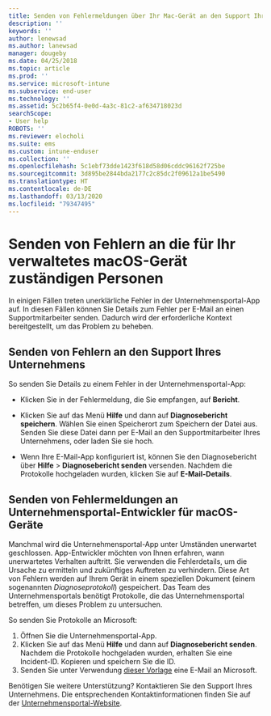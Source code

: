 ```yaml
---
title: Senden von Fehlermeldungen über Ihr Mac-Gerät an den Support Ihres Unternehmens | Microsoft-Dokumentation
description: ''
keywords: ''
author: lenewsad
ms.author: lanewsad
manager: dougeby
ms.date: 04/25/2018
ms.topic: article
ms.prod: ''
ms.service: microsoft-intune
ms.subservice: end-user
ms.technology: ''
ms.assetid: 5c2b65f4-0e0d-4a3c-81c2-af634718023d
searchScope:
- User help
ROBOTS: ''
ms.reviewer: elocholi
ms.suite: ems
ms.custom: intune-enduser
ms.collection: ''
ms.openlocfilehash: 5c1ebf73dde1423f618d58d06cddc96162f725be
ms.sourcegitcommit: 3d895be2844bda2177c2c85dc2f09612a1be5490
ms.translationtype: HT
ms.contentlocale: de-DE
ms.lasthandoff: 03/13/2020
ms.locfileid: "79347495"
---
```

# <a name="submit-errors-to-the-right-people-for-your-managed-macos-device"></a>Senden von Fehlern an die für Ihr verwaltetes macOS-Gerät zuständigen Personen

In einigen Fällen treten unerklärliche Fehler in der Unternehmensportal-App auf. In diesen Fällen können Sie Details zum Fehler per E-Mail an einen Supportmitarbeiter senden. Dadurch wird der erforderliche Kontext bereitgestellt, um das Problem zu beheben.

## <a name="send-errors-to-your-company-support"></a>Senden von Fehlern an den Support Ihres Unternehmens

So senden Sie Details zu einem Fehler in der Unternehmensportal-App:

- Klicken Sie in der Fehlermeldung, die Sie empfangen, auf **Bericht**.

- Klicken Sie auf das Menü **Hilfe** und dann auf **Diagnosebericht speichern**. Wählen Sie einen Speicherort zum Speichern der Datei aus. Senden Sie diese Datei dann per E-Mail an den Supportmitarbeiter Ihres Unternehmens, oder laden Sie sie hoch.

- Wenn Ihre E-Mail-App konfiguriert ist, können Sie den Diagnosebericht über **Hilfe** > **Diagnosebericht senden** versenden. Nachdem die Protokolle hochgeladen wurden, klicken Sie auf **E-Mail-Details**.

## <a name="send-errors-to-the-company-portal-developers-for-macos-devices"></a>Senden von Fehlermeldungen an Unternehmensportal-Entwickler für macOS-Geräte

Manchmal wird die Unternehmensportal-App unter Umständen unerwartet geschlossen. App-Entwickler möchten von Ihnen erfahren, wann unerwartetes Verhalten auftritt. Sie verwenden die Fehlerdetails, um die Ursache zu ermitteln und zukünftiges Auftreten zu verhindern. Diese Art von Fehlern werden auf Ihrem Gerät in einem speziellen Dokument (einem sogenannten _Diagnoseprotokoll_) gespeichert. Das Team des Unternehmensportals benötigt Protokolle, die das Unternehmensportal betreffen, um dieses Problem zu untersuchen.

So senden Sie Protokolle an Microsoft:

1. Öffnen Sie die Unternehmensportal-App.
2. Klicken Sie auf das Menü **Hilfe** und dann auf **Diagnosebericht senden**.  Nachdem die Protokolle hochgeladen wurden, erhalten Sie eine Incident-ID. Kopieren und speichern Sie die ID.
3. Senden Sie unter Verwendung <a href="mailto:IntuneCPiOSfeedback@microsoft.com?subject=My Company Portal App Closed Unexpectedly&body=Paste your incident ID and describe the incident here.">dieser Vorlage</a> eine E-Mail an Microsoft.

Benötigen Sie weitere Unterstützung? Kontaktieren Sie den Support Ihres Unternehmens. Die entsprechenden Kontaktinformationen finden Sie auf der [Unternehmensportal-Website](https://go.microsoft.com/fwlink/?linkid=2010980).
